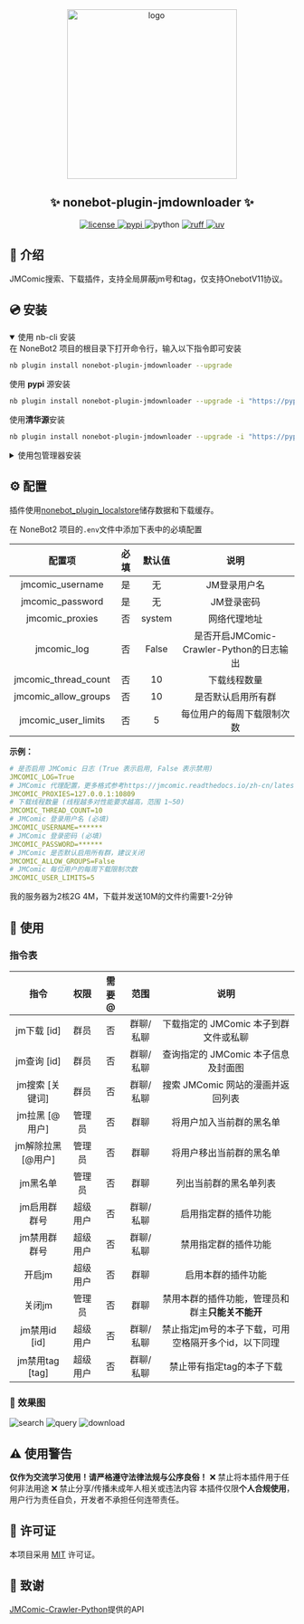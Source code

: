 <div align="center">
    <a href="https://v2.nonebot.dev/store">
    <img src="https://raw.githubusercontent.com/fllesser/nonebot-plugin-template/refs/heads/resource/.docs/NoneBotPlugin.svg" width="300" alt="logo"></a>
</div>


<div align="center">

## ✨ nonebot-plugin-jmdownloader ✨

<a href="./LICENSE">
    <img src="https://img.shields.io/github/license/Misty02600/nonebot-plugin-jmdownloader.svg" alt="license">
</a>
<a href="https://pypi.python.org/pypi/nonebot-plugin-jmdownloader">
    <img src="https://img.shields.io/pypi/v/nonebot-plugin-jmdownloader.svg" alt="pypi">
</a>
<img src="https://img.shields.io/badge/python-3.10+-blue.svg" alt="python">
<a href="https://github.com/astral-sh/ruff">
    <img src="https://img.shields.io/endpoint?url=https://raw.githubusercontent.com/charliermarsh/ruff/main/assets/badge/v2.json" alt="ruff">
</a>
<a href="https://github.com/astral-sh/uv">
    <img src="https://img.shields.io/endpoint?url=https://raw.githubusercontent.com/astral-sh/uv/main/assets/badge/v0.json" alt="uv">
</a>
</div>

</div>

## 📖 介绍

JMComic搜索、下载插件，支持全局屏蔽jm号和tag，仅支持OnebotV11协议。


## 💿 安装

<details open>
<summary>使用 nb-cli 安装</summary>
在 NoneBot2 项目的根目录下打开命令行，输入以下指令即可安装

```bash
nb plugin install nonebot-plugin-jmdownloader --upgrade
```
使用 **pypi** 源安装

```bash
nb plugin install nonebot-plugin-jmdownloader --upgrade -i "https://pypi.org/simple"
```
使用**清华源**安装

```bash
nb plugin install nonebot-plugin-jmdownloader --upgrade -i "https://pypi.tuna.tsinghua.edu.cn/simple"
```
</details>

<details>
<summary>使用包管理器安装</summary>
在 NoneBot2 项目的插件目录下，打开命令行，根据你使用的包管理器，输入相应的安装命令

<details open>
<summary>uv</summary>

```bash
uv add nonebot-plugin-jmdownloader
```
安装仓库 master 分支

```bash
uv add git+https://github.com/Misty02600/nonebot-plugin-jmdownloader@master
```
</details>

<details>
<summary>pdm</summary>

```bash
pdm add nonebot-plugin-jmdownloader
```
安装仓库 master 分支

```bash
pdm add git+https://github.com/Misty02600/nonebot-plugin-jmdownloader@master
```
</details>

<details>
<summary>poetry</summary>

```bash
poetry add nonebot-plugin-jmdownloader
```
安装仓库 master 分支

```bash
poetry add git+https://github.com/Misty02600/nonebot-plugin-jmdownloader@master
```
</details>

打开 NoneBot2 项目根目录下的 `pyproject.toml` 文件，在 `[tool.nonebot]` 部分追加写入

```toml
plugins = ["nonebot_plugin_jmdownloader"]
```

</details>

## ⚙️ 配置

插件使用[nonebot_plugin_localstore](https://github.com/nonebot/plugin-localstore)储存数据和下载缓存。

在 NoneBot2 项目的`.env`文件中添加下表中的必填配置

| 配置项            | 必填  | 默认值 |             说明               |
| :---------------: | :---: | :----: | :----------------------------: |
| jmcomic_username  |  是   |   无   | JM登录用户名       |
| jmcomic_password  |  是   |   无   | JM登录密码         |
| jmcomic_proxies   |  否   | system | 网络代理地址                   |
| jmcomic_log       |  否   | False  | 是否开启JMComic-Crawler-Python的日志输出               |
| jmcomic_thread_count | 否 |   10   | 下载线程数量                   |
| jmcomic_allow_groups | 否 |   10   | 是否默认启用所有群                   |
| jmcomic_user_limits | 否 |   5   | 每位用户的每周下载限制次数                   |

**示例：**
```yaml
# 是否启用 JMComic 日志 (True 表示启用, False 表示禁用)
JMCOMIC_LOG=True
# JMComic 代理配置，更多格式参考https://jmcomic.readthedocs.io/zh-cn/latest/option_file_syntax
JMCOMIC_PROXIES=127.0.0.1:10809
# 下载线程数量 (线程越多对性能要求越高，范围 1~50)
JMCOMIC_THREAD_COUNT=10
# JMComic 登录用户名 (必填)
JMCOMIC_USERNAME=******
# JMComic 登录密码 (必填)
JMCOMIC_PASSWORD=******
# JMComic 是否默认启用所有群，建议关闭
JMCOMIC_ALLOW_GROUPS=False
# JMComic 每位用户的每周下载限制次数
JMCOMIC_USER_LIMITS=5
```

我的服务器为2核2G 4M，下载并发送10M的文件约需要1-2分钟

## 🎉 使用
### 指令表
|      指令      |     权限     | 需要@ |   范围   |                  说明                  |
| :------------: | :----------: | :---: | :------: | :------------------------------------: |
|   jm下载 [id]    |  群员  |  否   | 群聊/私聊| 下载指定的 JMComic 本子到群文件或私聊  |
|   jm查询 [id]    |  群员  |  否   | 群聊/私聊| 查询指定的 JMComic 本子信息及封面图   |
|  jm搜索 [关键词] |  群员  |  否   | 群聊/私聊| 搜索 JMComic 网站的漫画并返回列表     |
| jm拉黑 [@用户] | 管理员 | 否 | 群聊 | 将用户加入当前群的黑名单 |
| jm解除拉黑 [@用户] | 管理员 | 否 | 群聊 | 将用户移出当前群的黑名单 |
| jm黑名单 | 管理员 | 否 | 群聊 | 列出当前群的黑名单列表 |
| jm启用群 群号  |     超级用户     |  否   | 群聊/私聊| 启用指定群的插件功能                 |
| jm禁用群 群号  |     超级用户     |  否   | 群聊/私聊| 禁用指定群的插件功能                 |
| 开启jm         |     超级用户     |  否   | 群聊     | 启用本群的插件功能                   |
| 关闭jm         | 管理员 |  否   | 群聊     | 禁用本群的插件功能，管理员和群主**只能关不能开**                   |
| jm禁用id [id]   |     超级用户     |  否   | 群聊/私聊| 禁止指定jm号的本子下载，可用空格隔开多个id，以下同理          |
| jm禁用tag [tag]  |     超级用户     |  否   | 群聊/私聊| 禁止带有指定tag的本子下载 |


### 🎨 效果图
![search](img/search.png)
![query](img/query.png)
![download](img/download.png)

## ⚠️ 使用警告

**仅作为交流学习使用！请严格遵守法律法规与公序良俗！**
❌ 禁止将本插件用于任何非法用途
❌ 禁止分享/传播未成年人相关或违法内容
本插件仅限**个人合规使用**，用户行为责任自负，开发者不承担任何连带责任。

## 📃 许可证

本项目采用 [MIT](./LICENSE) 许可证。

## 🙏 致谢

[JMComic-Crawler-Python](https://github.com/hect0x7/JMComic-Crawler-Python)提供的API